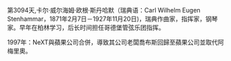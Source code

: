 第3094天,卡尔·威尔海姆·欧根·斯丹哈默（瑞典语：Carl Wilhelm Eugen Stenhammar，1871年2月7日－1927年11月20日)，瑞典作曲家，指挥家，钢琴家。早年在柏林学习，后长时间担任哥德堡管弦乐团指挥。

1997年：NeXT與蘋果公司合併，導致其公司老闆喬布斯回歸至蘋果公司並取代阿梅里奧。

